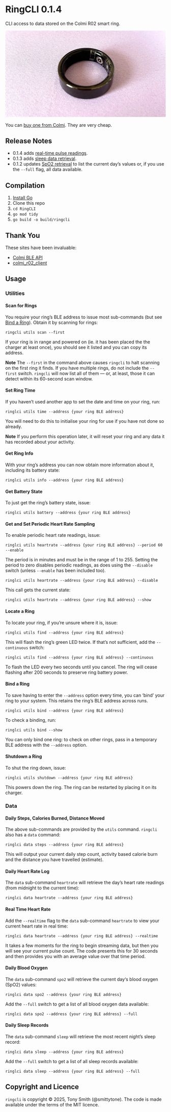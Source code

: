 # RingCLI 0.1.4

CLI access to data stored on the Colmi R02 smart ring.

![Colmi R02 smart ring](./images/r02_001.webp)

You can [buy one from Colmi](https://www.colmi.info/products/colmi-r02-smart-ring). They are very cheap.

## Release Notes

* 0.1.4 adds [real-time pulse readings](#real-time-heart-rate).
* 0.1.3 adds [sleep data retrieval](#daily-sleep-record).
* 0.1.2 updates [SpO2 retrieval](#daily-blood-oxygen) to list the current day’s values or, if you use the `--full` flag, all data available.

## Compilation

1. [Install Go](https://go.dev/dl/)
1. Clone this repo
1. `cd RingCLI`
1. `go mod tidy`
1. `go build -o build/ringcli`

## Thank You

These sites have been invaluable:

* [Colmi BLE API](https://colmi.puxtril.com)
* [colmi_r02_client](https://tahnok.github.io/colmi_r02_client/colmi_r02_client.html)

## Usage

### Utilities

#### Scan for Rings

You require your ring’s BLE address to issue most sub-commands (but see [Bind a Ring](#bind-a-ring)). Obtain it by scanning for rings:

```shell
ringcli utils scan --first
```

If your ring is in range and powered on (ie. it has been placed the the charger at least once), you should see it listed and you can copy its address.

**Note** The `--first` in the command above causes `ringcli` to halt scanning on the first ring it finds. If you have multiple rings, do not include the `--first` switch. `ringcli` will now list all of them — or, at least, those it can detect within its 60-second scan window.

#### Set Ring Time

If you haven’t used another app to set the date and time on your ring, run:

```shell
ringlci utils time --address {your ring BLE address}
```

You will need to do this to initialise your ring for use if you have not done so already.

**Note** If you perform this operation later, it will reset your ring and any data it has recorded about your activity.

#### Get Ring Info

With your ring’s address you can now obtain more information about it, including its battery state:

```shell
ringlci utils info --address {your ring BLE address}
```

#### Get Battery State

To just get the ring’s battery state, issue:

```shell
ringlci utils battery --address {your ring BLE address}
```

#### Get and Set Periodic Heart Rate Sampling

To enable periodic heart rate readings, issue:

```shell
ringlci utils heartrate --address {your ring BLE address} --period 60 --enable
```

The period is in minutes and must be in the range of 1 to 255. Setting the period to zero disables periodic readings, as does using the `--disable` switch (unless `--enable` has been included too).

```shell
ringlci utils heartrate --address {your ring BLE address} --disable
```

This call gets the current state:

```shell
ringlci utils heartrate --address {your ring BLE address} --show
```

#### Locate a Ring

To locate your ring, if you’re unsure where it is, issue:

```shell
ringlci utils find --address {your ring BLE address}
```

This will flash the ring’s green LED twice. If that’s not sufficient, add the `--continuous` switch:

```shell
ringlci utils find --address {your ring BLE address} --continuous
```

To flash the LED every two seconds until you cancel. The ring will cease flashing after 200 seconds to preserve ring battery power.

#### Bind a Ring

To save having to enter the `--address` option every time, you can ‘bind’ your ring to your system. This retains the ring’s BLE address across runs.

```shell
ringlci utils bind --address {your ring BLE address}
```

To check a binding, run:

```shell
ringlci utils bind --show
```

You can only bind one ring: to check on other rings, pass in a temporary BLE address with the `--address` option.

#### Shutdown a Ring

To shut the ring down, issue:

```shell
ringlci utils shutdown --address {your ring BLE address}
```

This powers down the ring. The ring can be restarted by placing it on its charger.

### Data

#### Daily Steps, Calories Burned, Distance Moved

The above sub-commands are provided by the `utils` command. `ringcli` also has a `data` command:

```shell
ringlci data steps --address {your ring BLE address}
```

This will output your current daily step count, activity based calorie burn and the distance you have travelled (estimate).

#### Daily Heart Rate Log

The `data` sub-command `heartrate` will retrieve the day’s heart rate readings (from midnight to the current time):

```shell
ringlci data heartrate --address {your ring BLE address}
```

#### Real Time Heart Rate

Add the `--realtime` flag to the `data` sub-command `heartrate` to view your current heart rate in real time:

```shell
ringlci data heartrate --address {your ring BLE address} --realtime
```

It takes a few moments for the ring to begin streaming data, but then you will see your current pulse count. The code presents this for 30 seconds and then provides you with an average value over that time period.

#### Daily Blood Oxygen

The `data` sub-command `spo2` will retrieve the current day‘s blood oxygen (SpO2) values:

```shell
ringlci data spo2 --address {your ring BLE address}
```

Add the `--full` switch to get a list of all blood oxygen data available:

```shell
ringlci data spo2 --address {your ring BLE address} --full
```

#### Daily Sleep Records

The `data` sub-command `sleep` will retrieve the most recent night’s sleep record:

```shell
ringlci data sleep --address {your ring BLE address}
```

Add the `--full` switch to get a list of all sleep records available:

```shell
ringlci data sleep --address {your ring BLE address} --full
```

## Copyright and Licence

`ringcli` is copyright © 2025, Tony Smith (@smittytone). The code is made available under the terms of the MIT licence.
